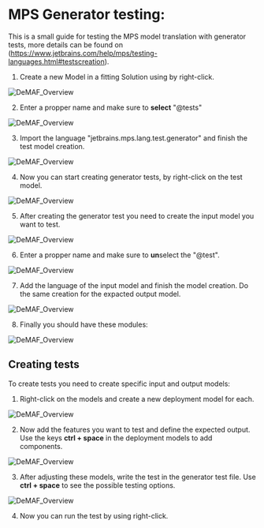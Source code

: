 # MPS Generator testing:

This is a small guide for testing the MPS model translation with generator tests, more details can be found on (https://www.jetbrains.com/help/mps/testing-languages.html#testscreation).

1. Create a new Model in a fitting Solution using by right-click.

![DeMAF_Overview](https://github.com/UST-DeMAF/EnPro-Documentation/blob/main/mps-testing/pictures/1.png?raw=true)

2. Enter a propper name and make sure to **select**  "@tests"

![DeMAF_Overview](https://github.com/UST-DeMAF/EnPro-Documentation/blob/main/mps-testing/pictures/2.png?raw=true)

3. Import the language "jetbrains.mps.lang.test.generator" and finish the test model creation.

![DeMAF_Overview](https://github.com/UST-DeMAF/EnPro-Documentation/blob/main/mps-testing/pictures/3.png?raw=true)

4. Now you can start creating generator tests, by right-click on the test model.

![DeMAF_Overview](https://github.com/UST-DeMAF/EnPro-Documentation/blob/main/mps-testing/pictures/4.png?raw=true)

5. After creating the generator test you need to create the input model you want to test.

![DeMAF_Overview](https://github.com/UST-DeMAF/EnPro-Documentation/blob/main/mps-testing/pictures/5.png?raw=true)

6. Enter a propper name and make sure to **un**select the "@test".

![DeMAF_Overview](https://github.com/UST-DeMAF/EnPro-Documentation/blob/main/mps-testing/pictures/6.png?raw=true)

7. Add the language of the input model and finish the model creation. Do the same creation for the expacted output model.

![DeMAF_Overview](https://github.com/UST-DeMAF/EnPro-Documentation/blob/main/mps-testing/pictures/7.png?raw=true)

8. Finally you should have these modules:

![DeMAF_Overview](https://github.com/UST-DeMAF/EnPro-Documentation/blob/main/mps-testing/pictures/8.png?raw=true)


## Creating tests

To create tests you need to create specific input and output models:

1. Right-click on the models and create a new deployment model for each.

![DeMAF_Overview](https://github.com/UST-DeMAF/EnPro-Documentation/blob/main/mps-testing/pictures/create_model1.png?raw=true)

2. Now add the features you want to test and define the expected output. Use the keys **ctrl + space** in the deployment models to add components.

![DeMAF_Overview](https://github.com/UST-DeMAF/EnPro-Documentation/blob/main/mps-testing/pictures/create_model2.png?raw=true)

3. After adjusting these models, write the test in the generator test file. Use **ctrl + space** to see the possible testing options.

![DeMAF_Overview](https://github.com/UST-DeMAF/EnPro-Documentation/blob/main/mps-testing/pictures/create_model3.png?raw=true)

4. Now you can run the test by using right-click.

